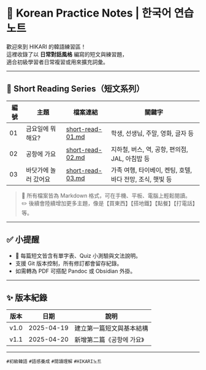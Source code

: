 # 📘 Korean Practice Notes | 한국어 연습 노트

歡迎來到 HIKARI 的韓語練習區！  
這裡收錄了以 **日常對話風格** 編寫的短文與練習題，  
適合初級學習者日常複習或用來擴充詞彙。

---

## 📂 Short Reading Series（短文系列）

| 編號 | 主題                   | 檔案連結            | 關鍵字                                          |
|------|------------------------|---------------------|-------------------------------------------------|
| 01   | 금요일에 뭐 해요?       | [short-read-01.md](./short-read-01.md) | 학생, 선생님, 주말, 영화, 글자 등               |
| 02   | 공항에 가요             | [short-read-02.md](./short-read-02.md) | 지하철, 버스, 역, 공항, 편의점, JAL, 아침밥 등 |
| 03   | 바닷가에 놀러 갔어요     | [short-read-03.md](./short-read-03.md) | 가족 여행, 타이베이, 켄팅, 호텔, 바다 전망, 조식, 햇빛 등 |

> 📌 所有檔案皆為 Markdown 格式，可在手機、平板、電腦上輕鬆閱讀。  
> ✏️ 後續會陸續增加更多主題，像是【買東西】【搭地鐵】【點餐】【打電話】等。

---

## ✅ 小提醒

- 📖 每篇短文皆含有單字表、Quiz 小測驗與文法說明。
- 支援 Git 版本控制，所有修訂都會留存紀錄。
- 如需轉為 PDF 可搭配 Pandoc 或 Obsidian 外掛。

---

## ✨ 版本紀錄

| 版本  | 日期       | 說明                                  |
|-------|------------|---------------------------------------|
| v1.0  | 2025-04-19 | 建立第一篇短文與基本結構               |
| v1.1  | 2025-04-20 | 新增第二篇《공항에 가요》              |

---

`#初級韓語` `#語感養成` `#閱讀理解` `#HIKARI노트`
